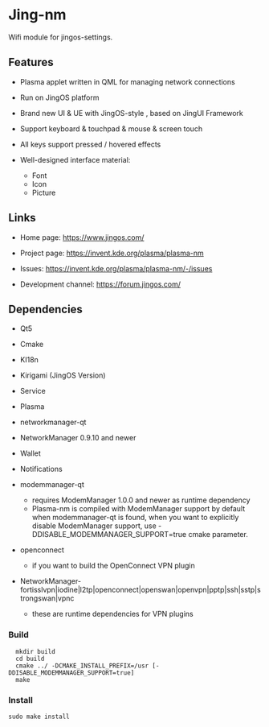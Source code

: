 # Jing-nm

Wifi module for jingos-settings.



## Features

* Plasma applet written in QML for managing network connections

* Run on JingOS platform

* Brand new UI & UE with JingOS-style , based on JingUI Framework

* Support keyboard & touchpad & mouse & screen touch

* All keys support pressed / hovered effects

* Well-designed interface material:

  * Font
  * Icon
  * Picture
  


## Links

* Home page: https://www.jingos.com/

* Project page: https://invent.kde.org/plasma/plasma-nm

* Issues: https://invent.kde.org/plasma/plasma-nm/-/issues

* Development channel: https://forum.jingos.com/



## Dependencies

* Qt5 

* Cmake

* KI18n

* Kirigami (JingOS Version)

* Service

* Plasma

* networkmanager-qt
 
* NetworkManager 0.9.10 and newer

* Wallet

* Notifications

* modemmanager-qt
  - requires ModemManager 1.0.0 and newer as runtime dependency
  - Plasma-nm is compiled with ModemManager support by default when modemmanager-qt is found,
    when you want to explicitly disable ModemManager support, use -DDISABLE_MODEMMANAGER_SUPPORT=true cmake parameter.

* openconnect
  - if you want to build the OpenConnect VPN plugin

* NetworkManager-fortisslvpn|iodine|l2tp|openconnect|openswan|openvpn|pptp|ssh|sstp|strongswan|vpnc
  - these are runtime dependencies for VPN plugins




### Build

```
  mkdir build
  cd build
  cmake ../ -DCMAKE_INSTALL_PREFIX=/usr [-DDISABLE_MODEMMANAGER_SUPPORT=true]
  make
```


### Install

```
sudo make install
```

